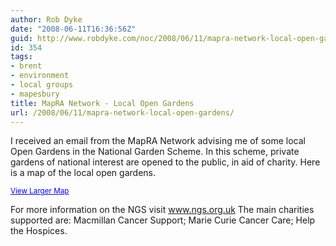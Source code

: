 ```yaml
---
author: Rob Dyke
date: "2008-06-11T16:36:56Z"
guid: http://www.robdyke.com/noc/2008/06/11/mapra-network-local-open-gardens/
id: 354
tags:
- brent
- environment
- local groups
- mapesbury
title: MapRA Network - Local Open Gardens
url: /2008/06/11/mapra-network-local-open-gardens/
---
```

I received an email from the MapRA Network advising me of some local Open Gardens in the National Garden Scheme. In this scheme, private gardens of national interest are opened to the public, in aid of charity. Here is a map of the local open gardens.

  
<small><a href="http://maps.google.com/maps/ms?ie=UTF8&hl=en&t=h&msa=0&msid=115909927456050710274.00044f66853253ee773d7&ll=51.55246,-0.216637&spn=0.00467,0.00912&z=16&source=embed" style="color:#0000FF;text-align:left">View Larger Map</a></small>

For more information on the NGS visit <a href="http://www.ngs.org.uk/" target="_blank">www.ngs.org.uk</a> The main charities supported are: Macmillan Cancer Support; Marie Curie Cancer Care; Help the Hospices.